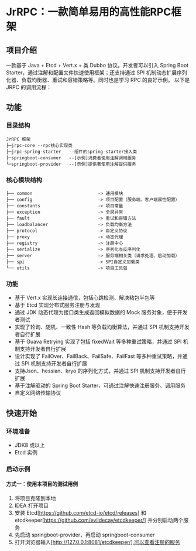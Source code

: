 # JrRPC：一款简单易用的高性能RPC框架
## 项目介绍
一款基于 Java + Etcd + Vert.x + 类 Dubbo 协议。开发者可以引入 Spring Boot Starter，通过注解和配置文件快速使用框架；还支持通过 SPI 机制动态扩展序列化器、负载均衡器、重试和容错策略等。同时也是学习 RPC 的良好示例。
以下是 JRPC 的调用流程：

## 功能
### 目录结构
```
JrRPC 框架
├─jrpc-core	--rpc核心实现类
├─jrpc-spring-starter	--组件的spring-starter接入类
├─springboot-consumer	--[示例]消费者使用注解调用服务
└─springboot-provider	--[示例]提供者使用注解提供服务
```
### 核心模块结构
```
├── common                         -> 通用模块
├── config                         -> 项目配置（服务端、客户端属性配置）
├── constants                      -> 项目常量
├── exception                      -> 全局异常
├── fault                          -> 重试和容错方法
├── loadbalancer                   -> 负载均衡方法
├── protocol                       -> 自定义协议
├── proxy                          -> 动态代理
├── registry                       -> 注册中心
├── serialize                      -> 序列化与反序列化
├── server                         -> 服务端相关类（请求处理、启动加载）
├── spi                            -> SPI自定义加载类
└── utils                          -> 项目工具包
```
### 功能
- 基于 Vert.x 实现长连接通信，包括心跳检测、解决粘包半包等
- 基于 Etcd 实现分布式服务注册与发现
- 通过 JDK 动态代理为接口类生成返回模拟数据的 Mock 服务对象，便于开发者测试
- 实现了轮询、随机、一致性 Hash 等负载均衡算法，并通过 SPI 机制支持开发者自行扩展
- 基于 Guava Retrying 实现了包括 fixedWait 等多种重试策略，并通过 SPI 机制支持开发者自行扩展
- 设计实现了 FailOver、FailBack、FailSafe、FailFast 等多种重试策略，并通过 SPI 机制支持开发者自行扩展
- 支持Json、hessian、kryo 的序列化方式，并通过 SPI 机制支持开发者自行扩展
- 基于注解驱动的 Spring Boot Starter，可通过注解快速注册服务、调用服务
- 自定义网络传输协议
## 快速开始
### 环境准备
- JDK8 或以上
- Etcd 实例
### 启动示例
#### 方式一：使用本项目的测试用例
1. 将项目克隆到本地
2. IDEA 打开项目
3. 安装 Etcd[https://github.com/etcd-io/etcd/releases] 和 etcdkeeper[https://github.com/evildecay/etcdkeeper/] 并分别启动两个服务
4. 先启动 springboot-provider，再启动 springboot-consumer
5. 打开浏览器输入[http://127.0.0.1:8081/etcdkeeper/],可以查看注册的服务
